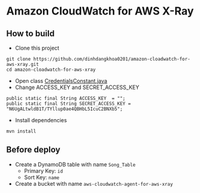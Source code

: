 # Amazon CloudWatch for AWS X-Ray

## How to build

- Clone this project
```
git clone https://github.com/dinhdangkhoa0201/amazon-cloadwatch-for-aws-xray.git
cd amazon-cloadwatch-for-aws-xray
```

- Open class [CredentialsConstant.java](src/main/java/com/vntechies/awscloudwatchagentforawsxray/constants/CredentialsConstant.java)
- Change ACCESS_KEY and SECRET_ACCESS_KEY
```
public static final String ACCESS_KEY  = "";
public static final String SECRET_ACCESS_KEY = "N6UgALtwldB1T/TYllup0ae4QBHbL5IcuC2BNXb5";
```

- Install dependencies
```
mvn install
```

## Before deploy

- Create a DynamoDB table with name `Song_Table`
  - Primary Key: `id`
  - Sort Key: `name`
- Create a bucket with name `aws-cloudwatch-agent-for-aws-xray`
